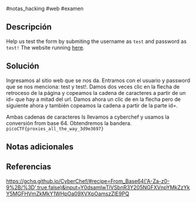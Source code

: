 #notas_hacking #web #examen

## Descripción

Help us test the form by submiting the username as `test` and password as `test!` The website running [here](http://saturn.picoctf.net:61387/).

## Solución

Ingresamos al sitio web que se nos da.
Entramos con el usuario y password que se nos menciona: test y test!.
Damos dos veces clic en la flecha de retroceso de la página y copeamos la cadena de caracteres a partir de un id= que hay a mitad del url. Damos ahora un clic de en la flecha pero de siguiente ahora y también copeamos la cadena a partir de la parte id=.

Ambas cadenas de caracteres ls llevamos a cyberchef y usamos la conversión from base 64. Obtendremos la bandera.
`picoCTF{proxies_all_the_way_3d9e3697}`

## Notas adicionales


## Referencias

https://gchq.github.io/CyberChef/#recipe=From_Base64('A-Za-z0-9%2B/%3D',true,false)&input=Y0dsamIwTlVSbnR3Y205NGFXVnpYMkZzYkY5MGFHVmZkMkY1WHpOa09XVXpOamszZlE9PQ